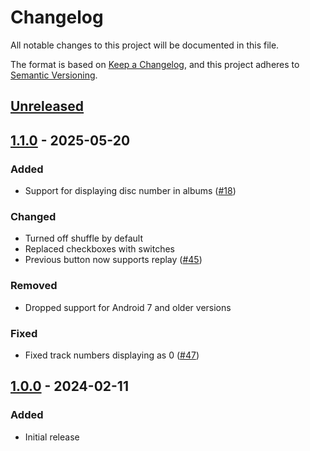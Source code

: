 # Changelog

All notable changes to this project will be documented in this file.

The format is based on [Keep a Changelog](https://keepachangelog.com/en/1.1.0/),
and this project adheres to [Semantic Versioning](https://semver.org/spec/v2.0.0.html).

## [Unreleased]

## [1.1.0] - 2025-05-20

### Added

- Support for displaying disc number in albums ([#18])

### Changed

- Turned off shuffle by default
- Replaced checkboxes with switches
- Previous button now supports replay ([#45])

### Removed

- Dropped support for Android 7 and older versions

### Fixed

- Fixed track numbers displaying as 0 ([#47])

## [1.0.0] - 2024-02-11

### Added

- Initial release

[Unreleased]: https://github.com/FossifyOrg/Music-Player/compare/1.1.0...HEAD
[1.1.0]: https://github.com/FossifyOrg/Music-Player/compare/1.0.0...1.1.0
[1.0.0]: https://github.com/FossifyOrg/Music-Player/releases/tag/1.0.0

[#18]: https://github.com/FossifyOrg/Music-Player/issues/18
[#45]: https://github.com/FossifyOrg/Music-Player/issues/45
[#47]: https://github.com/FossifyOrg/Music-Player/issues/47